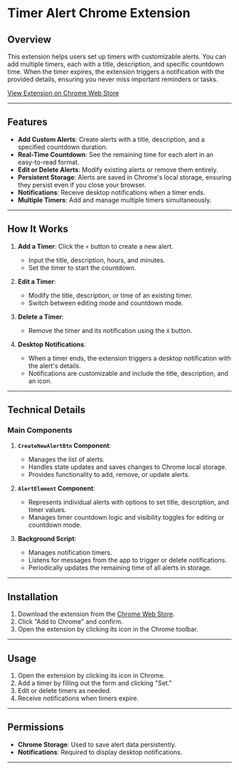 # Timer Alert Chrome Extension

## Overview
This extension helps users set up timers with customizable alerts. You can add multiple timers, each with a title, description, and specific countdown time. When the timer expires, the extension triggers a notification with the provided details, ensuring you never miss important reminders or tasks.

[View Extension on Chrome Web Store](https://chromewebstore.google.com/detail/timer-alarm/agikkjapgncblbhohigjmoeiekmbpjil)

---

## Features

- **Add Custom Alerts**: Create alerts with a title, description, and a specified countdown duration.
- **Real-Time Countdown**: See the remaining time for each alert in an easy-to-read format.
- **Edit or Delete Alerts**: Modify existing alerts or remove them entirely.
- **Persistent Storage**: Alerts are saved in Chrome's local storage, ensuring they persist even if you close your browser.
- **Notifications**: Receive desktop notifications when a timer ends.
- **Multiple Timers**: Add and manage multiple timers simultaneously.

---

## How It Works

1. **Add a Timer**: Click the `+` button to create a new alert.
   - Input the title, description, hours, and minutes.
   - Set the timer to start the countdown.

2. **Edit a Timer**:
   - Modify the title, description, or time of an existing timer.
   - Switch between editing mode and countdown mode.

3. **Delete a Timer**:
   - Remove the timer and its notification using the `X` button.

4. **Desktop Notifications**:
   - When a timer ends, the extension triggers a desktop notification with the alert's details.
   - Notifications are customizable and include the title, description, and an icon.

---

## Technical Details

### Main Components

1. **`CreateNewAlertBtn` Component**:
   - Manages the list of alerts.
   - Handles state updates and saves changes to Chrome local storage.
   - Provides functionality to add, remove, or update alerts.

2. **`AlertElement` Component**:
   - Represents individual alerts with options to set title, description, and timer values.
   - Manages timer countdown logic and visibility toggles for editing or countdown mode.

3. **Background Script**:
   - Manages notification timers.
   - Listens for messages from the app to trigger or delete notifications.
   - Periodically updates the remaining time of all alerts in storage.

---

## Installation

1. Download the extension from the [Chrome Web Store](https://chromewebstore.google.com/detail/timer-alarm/agikkjapgncblbhohigjmoeiekmbpjil).
2. Click "Add to Chrome" and confirm.
3. Open the extension by clicking its icon in the Chrome toolbar.

---

## Usage

1. Open the extension by clicking its icon in Chrome.
2. Add a timer by filling out the form and clicking "Set."
3. Edit or delete timers as needed.
4. Receive notifications when timers expire.

---

## Permissions

- **Chrome Storage**: Used to save alert data persistently.
- **Notifications**: Required to display desktop notifications.

---
